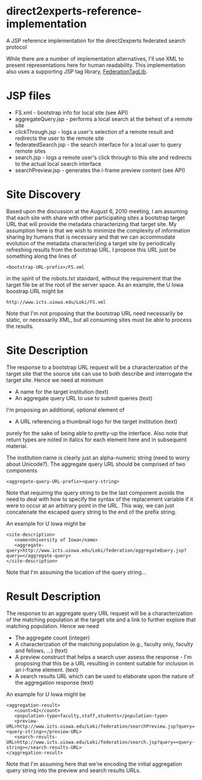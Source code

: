 # direct2experts-reference-implementation
A JSP reference implementation for the direct2experts federated search protocol

While there are a number of implementation alternatives, I'll use XML to present representations here for human readability.
This implementation also uses a supporting JSP tag library, [FederationTagLib](http://github.com/eichmann/FederationTagLib).

# JSP files

* FS.xml - bootstrap info for local site (see API)
* aggregateQuery.jsp - performs a local search at the behest of a remote site
* clickThrough.jsp - logs a user's selection of a remote result and redirects the user to the remote site
* federatedSearch.jsp - the search interface for a local user to query remote sites
* search.jsp - logs a remote user's click through to this site and redirects to the actual local search interface
* searchPreview.jsp - generates the i-frame preview content (see API)

# Site Discovery

Based upon the discussion at the August 6, 2010 meeting, I am assuming that each site with share with other participating sites a bootstrap target URL that will provide the metadata characterizing that target site.  My assumption here is that we wish to minimize the complexity of information sharing by humans that is necessary and that we can accommodate evolution of the metadata characterizing a target site by periodically refreshing results from the bootstrap URL.  I propose this URL just be something along the lines of

```
<bootstrap-URL-prefix>/FS.xml
```

in the spirit of the robots.txt standard, without the requirement that the target file be at the root of the server space.  As an example, the U Iowa boostrap URL might be

```
http://www.icts.uiowa.edu/Loki/FS.xml
```

Note that I'm not proposing that the bootstrap URL need necessarily be static, or necessarily XML, but all consuming sites must be able to process the results.
# Site Description
The response to a bootstrap URL request will be a characterization of the target site that the source site can use to both describe and interrogate the target site.  Hence we need at minimum
* A name for the target institution (text)
* An aggregate query URL to use to submit queries (text)

I'm proposing an additional, optional element of

* A URL referencing a thumbnail logo for the target institution (text)

purely for the sake of being able to pretty-up the interface.  Also note that return types are noted in italics for each element here and in subsequent material.

The institution name is clearly just an alpha-numeric string (need to worry about Unicode?).  The aggregate query URL should be comprised of two components

```
<aggregate-query-URL-prefix><query-string>
```

Note that requiring the query string to be the last component avoids the need to deal with how to specify the syntax of the replacement variable if it were to occur at an arbitrary point in the URL.  This way, we can just concatenate the escaped query string to the end of the prefix string.

An example for U Iowa might be

```
<site-description>
   <name>University of Iowa</name>
   <aggregate-query>http://www.icts.uiowa.edu/Loki/federation/aggregateQuery.jsp?query=</aggregate-query>
</site-description>
```

Note that I'm assuming the location of the query string...
# Result Description
The response to an aggregate query URL request will be a characterization of the matching population at the target site and a link to further explore that matching population.  Hence we need
* The aggregate count (integer)
* A characterization of the matching population (e.g., faculty only, faculty and fellows, ...) (text)
* A preview construct that helps a search user assess the response - I'm proposing that this be a URL resulting in content suitable for inclusion in an i-frame element. (text)
* A search results URL which can be used to elaborate upon the nature of the aggregation response (text)

An example for U Iowa might be

```
<aggregation-result>
   <count>42</count>
   <population-type>faculty,staff,students</population-type>
   <preview-URL>http://www.icts.uiowa.edu/Loki/federation/searchPreview.jsp?query=<query-string></preview-URL>
   <search-results-URL>http://www.icts.uiowa.edu/Loki/federation/search.jsp?query=<query-string></search-results-URL>
</aggregation-result>
```

Note that I'm assuming here that we're encoding the initial aggregation query string into the preview and search results URLs.
